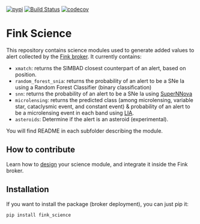 [![pypi](https://img.shields.io/pypi/v/fink-science.svg)](https://pypi.python.org/pypi/fink-science) [![Build Status](https://travis-ci.org/astrolabsoftware/fink-science.svg?branch=master)](https://travis-ci.org/astrolabsoftware/fink-science) [![codecov](https://codecov.io/gh/astrolabsoftware/fink-science/branch/master/graph/badge.svg)](https://codecov.io/gh/astrolabsoftware/fink-science)

# Fink Science

This repository contains science modules used to generate added values to alert collected by the [Fink broker](https://github.com/astrolabsoftware/fink-broker). It currently contains:

- `xmatch`: returns the SIMBAD closest counterpart of an alert, based on position.
- `random_forest_snia`: returns the probability of an alert to be a SNe Ia using a Random Forest Classifier (binary classification)
- `snn`: returns the probability of an alert to be a SNe Ia using [SuperNNova](https://github.com/supernnova/SuperNNova)
- `microlensing`: returns the predicted class (among microlensing, variable star, cataclysmic event, and constant event) & probability of an alert to be a microlensing event in each band using [LIA](https://github.com/dgodinez77/LIA).
- `asteroids`: Determine if the alert is an asteroid (experimental).

You will find README in each subfolder describing the module.

## How to contribute

Learn how to [design](https://fink-broker.readthedocs.io/en/latest/tutorials/create-science-module/) your science module, and integrate it inside the Fink broker.

## Installation

If you want to install the package (broker deployment), you can just pip it:

```
pip install fink_science
```

